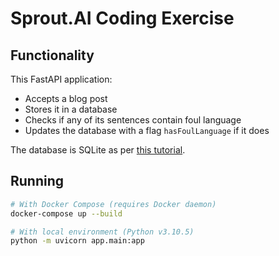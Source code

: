 # Sprout.AI Coding Exercise

## Functionality

This FastAPI application:

* Accepts a blog post
* Stores it in a database
* Checks if any of its sentences contain foul language
* Updates the database with a flag `hasFoulLanguage` if it does

The database is SQLite as per [this tutorial](https://fastapi.tiangolo.com/advanced/async-sql-databases/).

## Running

```sh
# With Docker Compose (requires Docker daemon)
docker-compose up --build

# With local environment (Python v3.10.5)
python -m uvicorn app.main:app
```
